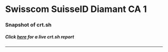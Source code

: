 # Swisscom SuisseID Diamant CA 1
### Snapshot of crt.sh
##### Click [here](https://crt.sh/?q=5F4292EED764188481DE72329E47F3CE522CE2534A29BB4B5EAD057312BB4922) for a live crt.sh report

---
